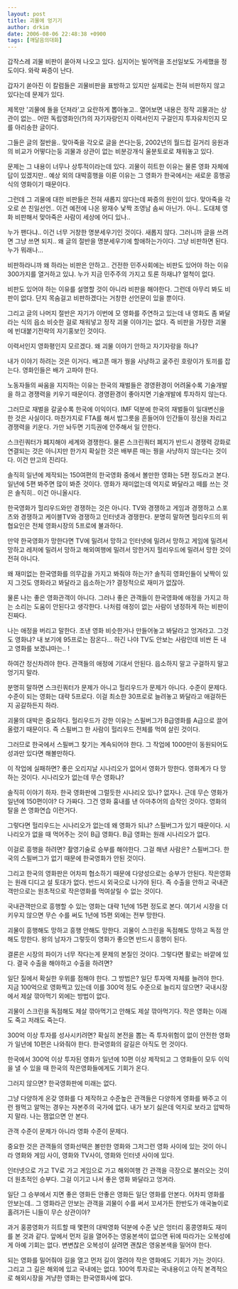```yaml
---
layout: post
title: 괴물에 엉기기
author: drkim
date: 2006-08-06 22:48:38 +0900
tags: [깨달음의대화]
---
```


  
갑작스레 괴물 비판이 쏟아져 나오고 있다. 심지어는 빌어먹을 조선일보도 가세했을 정도이다. 와락 짜증이 난다. 
  

  
갑자기 쏟아진 이 칼럼들은 괴물비판을 표방하고 있지만 실제로는 전혀 비판하지 않고 있다는데 문제가 있다. 
  

  
제목만 '괴물에 돌을 던져라'고 요란하게 뽑아놓고.. 열어보면 내용은 정작 괴물과는 상관이 없는.. 어떤 독립영화인(?)의 자기자랑인지 이력서인지 구걸인지 투자유치인지 모를 아리송한 글이다. 
  

  
그들은 글의 절반을.. 맞아죽을 각오로 글을 쓴다는둥, 2002년의 월드컵 길거리 응원과의 비교가 어떻다는둥 괴물과 상관이 없는 비분강개식 울분토로로 채워놓고 있다. 
  

  
문제는 그 내용이 너무나 상투적이라는데 있다. 괴물이 히트한 이유는 물론 영화 자체에 답이 있겠지만.. 예상 외의 대박흥행을 이룬 이유는 그 영화가 한국에서는 새로운 흥행공식의 영화이기 때문이다.
  

  
그런데 그 괴물에 대한 비판들은 전혀 새롭지 않다는데 짜증의 원인이 있다. 맞아죽을 각오로 쓴 친일선언.. 이건 예전에 나온 왕재수 낯짝 조영남 솜씨 아닌가. 아니.. 도대체 영화 비판해서 맞아죽은 사람이 세상에 어디 있나.. 
  

  
누가 팬다냐.. 이건 너무 거창한 명분세우기인 것이다. 새롭지 않다. 그러니까 글을 쓰려면 그냥 쓰면 되지.. 왜 글의 절반을 명분세우기에 할애하는가이다. 그냥 비판하면 된다. 누가 뭐래나... 
  

  
비판하라니까 왜 하라는 비판은 안하고.. 건전한 민주사회에는 비판도 있어야 하는 이유 300가지를 열거하고 있냐. 누가 지금 민주주의 가지고 토론 하재냐? 얼척이 없다. 
  

  
비판도 있어야 하는 이유를 설명할 것이 아니라 비판을 해야한다. 그런데 아무리 봐도 비판이 없다. 단지 목숨걸고 비판하겠다는 거창한 선언문이 있을 뿐이다. 
  

  
그리고 글의 나머지 절반은 자기가 이번에 모 영화를 주연하고 있는데 내 영화도 좀 봐달라는 식의 읍소 비슷한 걸로 채워넣고 정작 괴물 이야기는 없다. 즉 비판을 가장한 괴물에 빈대붙기전략의 자기홍보인 것이다. 
  

  
이력서인지 영화평인지 모르겠다. 왜 괴물 이야기 안하고 자기자랑을 하냐?
  

  
내가 이야기 하려는 것은 이거다. 배고픈 매가 꿩을 사냥하고 굶주린 호랑이가 토끼를 잡는다. 영화인들은 배가 고파야 한다. 
  

  
노동자들의 싸움을 지지하는 이유는 한국의 재벌들은 경영환경이 어려울수록 기술개발을 하고 경쟁력을 키우기 때문이다. 경영환경이 좋아지면 기술개발에 투자하지 않는다. 
  

  
그러므로 재벌을 갈굴수록 한국에 이익이다. IMF 덕분에 한국의 재벌들이 일대변신을 한 것은 사실이다. 마찬가지로 FTA를 해서 밥그릇을 흔들어야 인간들이 정신을 차리고 경쟁력을 키운다. 가만 놔두면 기득권에 안주해서 일 안한다.
  

  
스크린쿼터가 폐지해야 세계와 경쟁한다. 물론 스크린쿼터 폐지가 반드시 경쟁력 강화로 연결되는 것은 아니지만 한가지 확실한 것은 배부른 매는 꿩을 사냥하지 않는다는 것이다. 이건 만고의 진리다.
  

  
솔직히 일년에 제작되는 150여편의 한국영화 중에서 볼만한 영화는 5편 정도라고 본다. 일년에 5편 봐주면 많이 봐준 것이다. 영화가 재미없는데 억지로 봐달라고 떼를 쓰는 것은 솔직히.. 이건 아니올시다.
  

  
한국영화가 헐리우드와만 경쟁하는 것은 아니다. TV와 경쟁하고 게임과 경쟁하고 스포츠와 경쟁하고 케이블TV와 경쟁하고 인터넷과 경쟁한다. 분명히 말하면 헐리우드의 위협요인은 전체 영화시장의 5프로에 불과하다. 
  

  
만약 한국영화가 망한다면 TV에 밀려서 망하고 인터넷에 밀려서 망하고 게임에 밀려서 망하고 레저에 밀려서 망하고 해외여행에 밀려서 망한거지 헐리우드에 밀려서 망한 것이 전혀 아니다. 
  

  
왜 재미없는 한국영화를 의무감을 가지고 봐줘야 하는가? 솔직히 영화인들이 낮짝이 있지 그것도 영화라고 봐달라고 읍소하는가? 결정적으로 재미가 없잖아.
  

  
물론 나는 좋은 영화관객이 아니다. 그러나 좋은 관객들이 한국영화에 애정을 가지고 하는 소리는 도움이 안된다고 생각한다. 나처럼 애정이 없는 사람이 냉정하게 하는 비판이 진짜다. 
  

  
나는 애정을 버리고 말한다. 조낸 영화 비슷한거나 만들어놓고 봐달라고 엉겨라고. 그것도 영화냐? 내 보기에 95프로는 잠온다... 하긴 나야 TV도 안보는 사람인데 비싼 돈 내고 영화를 보겠냐마는.. !
  

  
하여간 정신차려야 한다. 관객들의 애정에 기대서 안된다. 읍소하지 말고 구걸하지 말고 엉기지 말라.
  

  
분명히 말하면 스크린쿼터가 문제가 아니고 헐리우드가 문제가 아니다. 수준이 문제다. 수준이 되는 영화는 대략 5프로다. 이걸 최소한 30프로로 늘려놓고 봐달라고 애걸하든지 공갈하든지 하라.
  

  
괴물의 대박은 중요하다. 헐리우드가 강한 이유는 스필버그가 B급영화를 A급으로 끌어올렸기 때문이다. 즉 스필버그 한 사람이 헐리우드 전체를 먹여 살린 것이다. 
  

  
그러므로 한국에서 스필버그 찾기는 계속되어야 한다. 그 작업에 1000만이 동원되어도 성과만 있다면 해볼만하다. 
  

  
이 작업에 실패하면? 좋은 오리지날 시나리오가 없어서 영화가 망한다. 영화계가 다 망하는 것이다. 시나리오가 없는데 무슨 영화냐?
  

  
솔직히 이야기 하자. 한국 영화판에 그럴듯한 시나리오 있나? 없자나. 근데 무슨 영화가 일년에 150편이야? 다 가짜다. 그건 영화 흉내를 낸 아마추어의 습작인 것이다. 영화의 탈을 쓴 영화연습 이런거다. 
  

  
그렇다면 헐리우드는 시나리오가 없는데 왜 영화가 되냐? 스필버그가 있기 때문이다. 시나리오가 없을 때 먹어주는 것이 B급 영화다. B급 영화는 원래 시나리오가 없다. 
  

  
이걸로 흥행을 하려면? 촬영기술로 승부를 해야한다. 그걸 해낸 사람은? 스필버그다. 한국의 스필버그가 없기 때문에 한국영화가 안된 것이다. 
  

  
그리고 한국의 영화판은 어차피 협소하기 때문에 다양성으로는 승부가 안된다. 작은영화는 원래 디디고 설 토대가 없다. 반드시 외국으로 나가야 된다. 즉 수출을 안하고 국내관객만으로는 원초적으로 작은영화를 먹여살릴 수 없는 것이다. 
  

  
국내관객만으로 흥행할 수 있는 영화는 대략 1년에 15편 정도로 본다. 여기서 시장을 더 키우지 않으면 무슨 수를 써도 1년에 15편 외에는 전부 망한다. 
  

  
괴물이 흥행해도 망하고 흥행 안해도 망한다. 괴물이 스크린을 독점해도 망하고 독점 안해도 망한다. 왕의 남자가 그렇듯이 영화가 좋으면 반드시 흥행이 된다. 
  

  
결론은 시장의 파이가 너무 작다는게 문제의 본질인 것이다. 그렇다면 활로는 바깥에 있다. 결국 수출을 해야하고 수출을 하려면? 
  

  
일단 질에서 확실한 우위를 점해야 한다. 그 방법은? 일단 투자액 자체를 늘려야 한다. 지금 100억으로 영화찍고 있는데 이를 300억 정도 수준으로 늘리지 않으면? 국내시장에서 제살 깎아먹기 외에는 방법이 없다. 
  

  
괴물이 스크린을 독점해도 제살 깎아먹기고 안해도 제살 깎아먹기다. 작은 영화는 이래도 죽고 저래도 죽는다. 
  

  
300억 이상 투자를 성사시키려면? 확실히 본전을 뽑는 즉 투자위험이 없이 안전한 영화가 일년에 10편은 나와줘야 한다. 한국영화의 갈길은 아직도 먼 것이다.
  

  
한국에서 300억 이상 투자된 영화가 일년에 10편 이상 제작되고 그 영화들이 모두 이익을 낼 수 있을 때 한국의 작은영화들에게도 기회가 온다. 
  

  
그러지 않으면? 한국영화판에 미래는 없다. 
  

  
그냥 다양하게 온갖 영화를 다 제작하고 수준높은 관객들은 다양하게 영화를 봐주고 이런 꿩먹고 알먹는 경우는 자본주의 국가에 없다. 내가 보기 싫은데 억지로 보라고 압박하지 말라. 나는 잼없으면 안 본다. 
  

  
관객 수준이 문제가 아니라 영화 수준이 문제다. 
  

  
중요한 것은 관객들의 영화선택은 볼만한 영화와 그저그런 영화 사이에 있는 것이 아니라 영화와 게임 사이, 영화와 TV사이, 영화와 인터넷 사이에 있다. 
  

  
인터넷으로 가고 TV로 가고 게임으로 가고 해외여행 간 관객을 극장으로 불러오는 것이 더 원초적인 승부다. 그걸 이기고 나서 좋은 영화 봐달라고 엉겨라.
  

  
일단 그 승부에서 지면 좋은 영화든 안좋은 영화든 일단 영화를 안본다. 어차피 영화를 안보는데.. 그 영화라곤 안보는 관객을 괴물이 수를 써서 꼬셔가든 한반도가 애국놀이로 홀려가든 니들이 무슨 상관이야?
  

  
과거 홍콩영화가 히트할 때 몇편의 대박영화 덕분에 수준 낮은 엉터리 홍콩영화도 재미를 본 것과 같다. 앞에서 먼저 길을 열어주는 영웅본색이 없으면 뒤에 따라가는 오복성에게 아예 기회는 없다. 변변찮은 오복성이 살려면 괜찮은 영웅본색을 밀어야 한다. 
  

  
되는 영화를 밀어줘야 길을 열고 먼저 길이 열려야 작은 영화에도 기회가 가는 것이다. 그리고 그 길은 해외에 있고 국내에는 없댜. 100억 투자로는 국내용이고 아직 본격적으로 해외시장을 겨냥한 영화는 한국영화사에 없다.